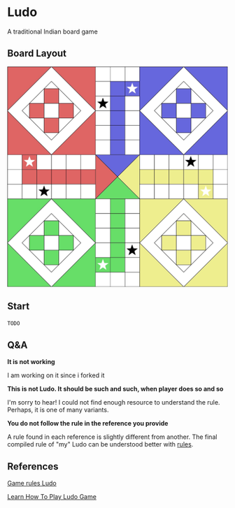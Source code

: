 # Ludo

A traditional Indian board game

## Board Layout

![Board Image](images/board.jpg)

## Start

```sh
TODO
```

## Q&A

**It is not working**

I am working on it since i forked it

**This is not Ludo. It should be such and such, when player does so and so**

I'm sorry to hear! I could not find enough resource to understand the rule.
Perhaps, it is one of many variants.

**You do not follow the rule in the reference you provide**

A rule found in each reference is slightly different from another.
The final compiled rule of "my" Ludo can be understood better with 
[rules](docs/rules.md).

## References

[Game rules Ludo](https://www.gamevelvet.com/ludo-online/rules)

[Learn How To Play Ludo Game](https://youtu.be/lns9TeKVebY)
